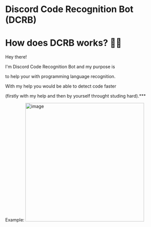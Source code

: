 # Discord Code Recognition Bot (DCRB)

# How does DCRB works? 🤷‍♂️
Hey there! 

I'm Discord Code Recognition Bot and my purpose is

to help your with programming language recognition.

With my help you would be able to detect code faster 

(firstly with my help and then by yourself throught studing hard).*** 

Example:
<img width="377" alt="image" src="https://github.com/user-attachments/assets/0cfbde91-9964-4494-82af-2a558a8f0133">

